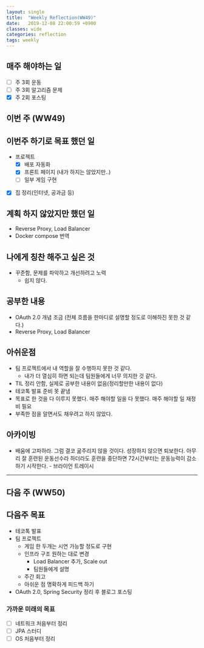 ```yaml
---
layout: single
title:  "Weekly Reflection(WW49)"
date:   2019-12-08 22:00:59 +0900
classes: wide
categories: reflection
tags: weekly
---
```


## 매주 해야하는 일

- [ ] 주 3회 운동
- [ ] 주 3회 알고리즘 문제
- [x] 주 2회 포스팅

## 이번 주 (WW49)

## 이번주 하기로 목표 했던 일

- 프로젝트
  - [x] 배포 자동화
  - [x] 프론트 페이지 (내가 하지는 않았지만..)
  - [ ] 일부 게임 구현
- [x] 집 정리(인터넷, 공과금 등)

## 계획 하지 않았지만 했던 일

- Reverse Proxy, Load Balancer
- Docker compose 번역

## 나에게 칭찬 해주고 싶은 것

- 꾸준함, 문제를 파악하고 개선하려고 노력
  - 쉽지 않다.

## 공부한 내용

- OAuth 2.0 개념 조금 (전체 흐름을 한마디로 설명할 정도로 이해하진 못한 것 같다.)
- Reverse Proxy, Load Balancer

## 아쉬운점

- 팀 프로젝트에서 내 역할을 잘 수행하지 못한 것 같다.
  - 내가 더 열심히 하면 되는데 팀원들에게 너무 의지한 것 같다.
- TIL 정리 안함, 실제로 공부한 내용이 없음(정리할만한 내용이 없다)
- 테코톡 발표 준비 못 끝냄
- 목표로 한 것을 다 이루지 못했다. 매주 해야할 일을 다 못했다. 매주 해야할 일 재정비 필요
- 부족한 점을 알면서도 채우려고 하지 않았다.

## 아카이빙

- 배움에 고파하라. 그럼 결코 굶주리지 않을 것이다. 성장하지 않으면 퇴보한다. 아무리 잘 훈련된 운동선수라 하더라도 훈련을 중단하면 72시간부터는 운동능력이 감소하기 시작한다. - 브라이언 트레이시

---

## 다음 주 (WW50)

## 다음주 목표

- 테코톡 발표
- 팀 프로젝트
  - 게임 한 두개는 시연 가능할 정도로 구현
  - 인프라 구조 원하는 대로 변경
    - Load Balancer 추가, Scale out
    - 팀원들에게 설명
  - 주간 회고
  - 아쉬운 점 명확하게 피드백 하기
- OAuth 2.0, Spring Security 정리 후 블로그 포스팅

### 가까운 미래의 목표

- [ ] 네트워크 처음부터 정리
- [ ] JPA 스터디
- [ ] OS 처음부터 정리
